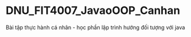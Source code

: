 # DNU_FIT4007_JavaoOOP_Canhan
Bài tập thực hành cá nhân - học phần lập trình hướng đối tượng với java
